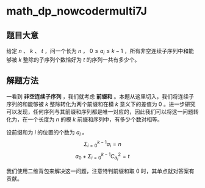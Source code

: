 # math_dp_nowcodermulti7J

## 题目大意

给定 $n$ 、 $k$ 、 $t$ ，问一个长为 $n$ ， $0 \leq a_i \leq k - 1$ ，所有非空连续子序列中和能够被 $k$ 整除的子序列个数恰好为 $t$ 的序列一共有多少个。

## 解题方法

一看到 **非空连续子序列** ，我们就考虑 **前缀和** 。本题从这里切入，我们将连续子序列的和能够被 $k$ 整除转化为两个前缀和在模 $k$ 意义下的差值为 $0$ 。进一步研究可以发现，任何序列与其前缀和序列都是唯一对应的，因此我们可以将这一问题转化为，在一个长度为 $n$ 的模 $k$ 前缀和序列中，有多少个数对相等。

设前缀和为 $i$ 的位置的个数为 $a_i$ 。
$$\Sigma_{i = 0}^{k - 1} a_i = n$$
$$a_0 + \Sigma_{i = 0}^{k - 1} C_{a_i}^2 = t$$

我们使用二维背包来解决这一问题，注意特判前缀和取 $0$ 时，其单点就对答案有贡献。
